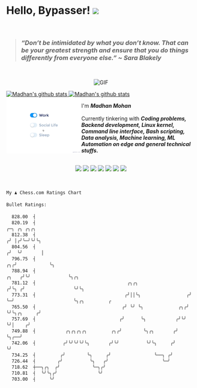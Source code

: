 # Hello, Bypasser! <img src="https://raw.githubusercontent.com/MartinHeinz/MartinHeinz/master/wave.gif" width="30px">

<br>

> ###  *“Don’t be intimidated by what you don’t know. That can be your greatest strength and ensure that you do things differently from everyone else.” ~ Sara Blakely*

<br>

<p align = "center">
<img width="500" alt="GIF" src="https://64.media.tumblr.com/ca9e88da893983165efe900cfe141aba/tumblr_nnx3wcLEKt1qciqqno3_640.gifv" />
</p>

<a href="https://github.com/anuraghazra/github-readme-stats">
  <img align="centre" src="https://github-readme-stats.vercel.app/api?username=madhanmohans&show_icons=true&theme=omni&hide_border=true" width="500" alt="Madhan's github stats" />
  <img align ="centre" src="https://github-readme-streak-stats.herokuapp.com?user=madhanmohans&hide_border=true&layout=compact&show_icons=true&theme=omni&hide_border=true"  width="500" alt="Madhan's github stats"/>
</a>

<br>

<img src="https://github.com/madhanmohans/madhanmohans/blob/main/media/life_balance.gif" alt="side Image" align="left" width="200" height="auto" />


I'm ***Madhan Mohan***
<br><br>
Currently tinkering with ***Coding problems, Backend development, Linux kernel, Command line interface, Bash scripting, Data analysis, Machine learning, ML Automation on edge and general technical stuffs.***


<p align="center">

<br>
<a target="_blank" href="https://madhanmohans.github.io"><img src="https://img.shields.io/badge/-WEB-FF4088?style=for-the-badge&logo=Hugo&logoColor=white"></img></a>	
<a target="_blank" href="https://www.linkedin.com/in/madhanmohans"><img src="https://img.shields.io/badge/-LinkedIn-0077B5?style=for-the-badge&logo=Linkedin&logoColor=white"></img></a>
<a target="_blank" href="mailto:iammadhanmohans@gmail.com"><img src="https://img.shields.io/badge/-Gmail-D14836?style=for-the-badge&logo=Gmail&logoColor=white"></img></a>
<a target="_blank" href="https://www.kaggle.com/madhanmohans"><img src="https://img.shields.io/badge/-Kaggle-20beff?style=for-the-badge&logo=Kaggle&logoColor=white"></img></a>
<a target="_blank" href="https://medium.com/@madhanmohans"><img src="https://img.shields.io/badge/-Medium-12100E?style=for-the-badge&logo=Medium&logoColor=white"></img></a>
<a target="_blank" href="https://twitter.com/madhanmohansh"><img src="https://img.shields.io/badge/-Twitter-1DA1F2?style=for-the-badge&logo=Twitter&logoColor=white"></img></a>
<a target="_blank" href="https://habitica.com/profile/2817aaa4-8e05-4677-9c81-f4b9a353a6c5
"><img src="https://img.shields.io/badge/-Habitica-36205D?style=for-the-badge&logo=data%3Aimage%2Fpng%3Bbase64%2CiVBORw0KGgoAAAANSUhEUgAAAEUAAABGCAYAAACaGVmHAAAAAXNSR0IArs4c6QAACK9JREFUeAHlnGmoFlUYx72Zmea%2BtWlq4VaklaVpGqWVetNIi0JL%2BuCHvkiCZRS0KJIgWUYSlZFRlmmBkZoLRhJULikZaYsVlEu4a6nXJZd%2B%2F9vM5dyZMzNn5p373lfvA3%2FPnOc823nmnJlzzjvXevUsdObMmfXgPktT3WSRjOZAdAIMrZtZCPSaRLRURjyqoBwYEKl7VZJwHjjpJUXF36Bf3ctEoMckYZuyYdA%2FXPcPiNWtKglYaSTEvzzExe11IRPnRXRyk4XfBN4yEjPK0nbus%2Bj4g%2F7wsJSn4E04l7NQZuscnb4c%2FnZbm8GbzfX4srKyfw1eUS6J73ocjQYDQEuwGSwEK0AF6Ah6gkGgCzgfLACvE%2B8ZymyE440gidYioACKQvgaAL5MCiqmfXpBgWL46RjjZtMBKmMLcpagjP1rwBLTacbrf2UrwV10M8ptwbEUzpci2z3aYvoW7PUGc4C5bqJaEM1MisT6TPGVcD2X64f9ukN5Epk3wWTm7l4H%2BUoR%2FJRzMQxcABqA1kDPjQ4gb1pDbNkXowTbN%2BM9OYzeLHCVS4%2BQm5DRTxa1nS4xxcrg9dMsnj0dvb6lPxREjkq1gfdBMWhrbIddGonyCqA7Xyj9jgGNCC0CQwRfiXkG6GFYk7Q%2B5DwLgwgn5Ril3lZTwEW2WOB3B%2FPAUZAHbcXIO%2BAVoCk9xOY3NQ9D2jl%2FAvKkHRgbC6zTCn5TcD9YB7LSWyhq4VYzhPFG4Jus0cXo6VWuVamVaOsVo5vU1MJqNIEZtSEMqfEaOwpzOFgVaiyMoVexVql6DdvoUhvTkdfOUa6amHNSpEVi9lPcCV4G2fcQKAfoWuoaMRcG%2BKp2s%2FBcWW9g0%2FpgdzWQSg5nNwHd4Tzp3WAQGJ9coIMf0b8uaLdG6zjsA14Df4A8aKIZMAYLTYpiOg6eBE4zQ2uDRgRhLmj2MU0y7WGwpSOHHkBlY6Bl%2BynQHkwCLkFJfjgxLKesp85QTNd1DrQAG2OwfTrWFk4bA5P2xCoEGlFsIgTYVVXa9OvAQ%2BAIcCXJ6qGupMx0VXKU0wbTugzwg9ZI0R094jMo95LJtkY99hL9nxHQw1B7Co24f8AJ0AxcATRKXEYIYiHaBqcmNoWT6OOMkDePkUdSFmOr8q5GOSlBvk7nriQxu2yxVQ4jb7T47XoOPOBXKA%2BjPM%2BoV7tEdwSMRdWYZ0dlKv16zhZqaG7RyTYIms%2BVbShrGlgJedlYDfpaBUqX%2BQf96mwLL%2Btcr7KFYS3ixgO9Nc4m6sQN7WULuOCkyCiJWU%2Fxgs1BifNutcXnMn0OojjZUD5AEt4z6pWXZF270WXgjmBbCdc%2FpC9jgvG5JCWoswVD1v0IidFu9wtQ3GV1MEL3%2Bgb6cmNQPJfp4xvFwQGuB4HPfF6Jl3qphCj3AxgvMcMZNePwpp8Tmoa81j7jY0L4HGiBGaIs02cvVnR04NMuEjHHr5glidGvh6%2BDYSa%2FBK5jV7Sh%2BOhIG5CGNoaMBBgYux58AGr6UNo17o8CIVarZhkp1QxQ%2BZ6R4vRgJWItAkcD%2Ffilj4Byn77YdKFDCF1K3Oaer0qvqEmp8soFCWpOcRu4BvQAeqNpumkzGooLXt40Lmrah5wTrHbNjxsRKHizbjRVXjqPlKCirY7%2FFvB17nGXrT1H3nKSku1ZR5AdQBwlPlNcO4KTZkAneRviHObUpo8HNABClMc6RZ9JPA9Coy7kLcBApyN4DigJf9MsrAU3BERrotoQozrrSU8EmzRSEKmk11ytI10fTAF5%2FQpYGUCGf%2FrYYk68uzjS4utRmzI8%2FSQxEPjzX2ersatZ7DVCXq%2FEUjiY6kq8vxJL%2FkRH9Rut6Lsk68hovVIKpA%2BBbL8zJXXBrR3jPYxeWpfOsoTMI4ZcbV%2BuiepdHg9a2d5nOLDudciAps00Q662L5dEBZBXUnp6DnYzR3dEONO572URbcVmn8Shdb%2BmQPJKir%2B4WxXTu3ti2ordNIeb91eNOWVajPceDvr7oO42R%2FAbgkOeXG0XOwmgnS3OXHgYHwz8z0qnRhlFZggoBdpDEDdHxVkwH%2BO3gwqvpwspI6cibZM8udosTuG8q0vHIzsSp4zxwbTr6a03ylfgIeboacoo0g%2FutU0VxLjFJYjUSSEhQzCshGgztRqU40xfOcXRxXGNpdaWKikk5EY6sBBoJajV61ASogObJKqtw6SkuKztzkkhIdpRLgYaIdovKCH6wsCFEvdYLkaKJZPmDs4kqEvAMTCShOxOEaQWS3nSYYzpRH4F2An0seDdQD9sOd9oZLMTo2Qg8GliWksovu0rF1jq4Psl0MYWA3wdUG0CNrKex9rsOPHwMN%2Fzor861fMkFaHzqqdfSPEbyr2THCPTCmy2OEp6GVSZdh1qt3gai5g2mj5pqSKtQkB%2BE%2FX%2B%2BN4Q4IeqyOyHWQ6CPuuHhCMYrknxh6vTe97iq5ChewB7OrxyfoYh%2Byc6wR15A0aPU3%2BdhHCg7IuyrjecO%2FS%2Fm2r%2FTvM6WY3pUJmBjHmkIRUtNhPJNSnrPEvDyLbzMDS8bzeu01weRHhWGgVflkQe51pLCJNamZWoa9ekzPcMdKZ8KspYDN%2BffjEi1iZ99qHOZaU1AcVsp%2FcBI5VVRoe%2BojT%2FgmMu9dY22SAPuRFAu9MstBulyL%2FwCPoK1tF9IuDU6YY6rzQxfjVOVwL%2F9EwPQJ3cLwU%2FAD13DoO2QHekHxgJ%2BoBCSNsJLdS04dTGshPoBpoBHRQ9xmj6mrKKiLU5lXLwIpCOT%2FpdaQrYBvR80cgfADqB2djRcygd4aw90P%2FCU0r0i9kLAnsW%2BGc8aeI8jbASlJ5Q1FQaCfTX66VCvdQTgkn7GUkw%2Fm9lp0z%2FZCUs6hNx%2Ff3PbaAH6AI0dItN9zL09Vet3XH8UwHOT6LbtKCk2JzrbsEX9PoTNHf1Gtfm04TefHEHUzQ7kToyj6ToFFA2RwH513e9atN3vq60CTvr%2FwN38Yus0QrHuAAAAABJRU5ErkJggg%3D%3D&logoColor=white"></img></a>
<br>
</p>       

<br>

```
My ♟︎ Chess.com Ratings Chart

Bullet Ratings:

  828.00  ┤
  820.19  ┤                                                                     ╭─╮ ╭╮ ╭╮╭╮
  812.38  ┤                                                                    ╭╯ │╭╯╰─╯╰╯╰╮
  804.56  ┤                                                                   ╭╯  ╰╯       │
  796.75  ┤                                                                ╭╮╭╯            ╰╮
  788.94  ┤                                                          ╭╮   ╭╯╰╯              ╰╮╭╮
  781.12  ┤                                  ╭╮╭╮                   ╭╯╰╮ ╭╯                  ╰╯╰╮
  773.31  ┤                                 ╭╯││╰╮                 ╭╯  ╰─╯                      ╰╮╭╮         ╭
  765.50  ┤                                ╭╯ ╰╯ ╰╮             ╭╮╭╯                             ╰╯╰╮╭╮     ╭╯
  757.69  ┤                               ╭╯      ╰╮           ╭╯╰╯                                 ╰╯│    ╭╯
  749.88  ┤           ╭╮╭╮╭╮╭╮         ╭╮╭╯        ╰╮╭╮       ╭╯                                      ╰╮╭──╯
  742.06  ┤          ╭╯╰╯╰╯╰╯╰╮       ╭╯╰╯          ╰╯╰╮     ╭╯                                        ╰╯
  734.25  ┤         ╭╯        ╰╮     ╭╯                ╰──╮ ╭╯
  726.44  ┤        ╭╯          ╰╮   ╭╯                    ╰─╯
  718.62  ┼──╮╭╮  ╭╯            ╰─╮╭╯
  710.81  ┤  ╰╯╰╮╭╯               ╰╯
  703.00  ┤     ╰╯
```
